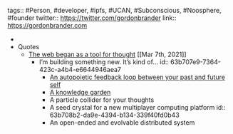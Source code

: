 tags:: #Person, #developer, #ipfs, #UCAN, #Subconscious, #Noosphere, #founder
twitter:: https://twitter.com/gordonbrander
link:: https://gordonbrander.com

-
- Quotes
	- [The web began as a tool for thought](https://subconscious.substack.com/p/coming-soon) [[Mar 7th, 2021]]
		- I’m building something new. It’s kind of…
		  id:: 63b707e9-7364-423c-a4b4-e6644946aea7
			- [An autopoietic feedback loop between your past and future self](https://twitter.com/startuployalist/status/1212822312531058689)
			- [A knowledge garden](https://twitter.com/yoshikischmitz/status/1217059690133086209?s=20)
			- A particle collider for your thoughts
			- A seed crystal for a new multiplayer computing platform
			  id:: 63b708b2-da9e-4394-b134-339f40fd0b43
			- An open-ended and evolvable distributed system
